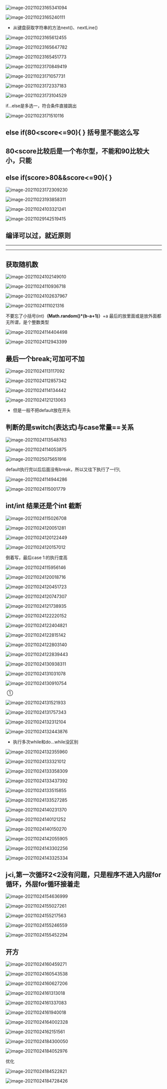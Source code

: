 



![image-20211023165341094](C:\Users\yangd\AppData\Roaming\Typora\typora-user-images\image-20211023165341094.png)

![image-20211023165240111](C:\Users\yangd\AppData\Roaming\Typora\typora-user-images\image-20211023165240111.png)

- 从键盘获取字符串的方法next()、nextLine()

![image-20211023165612455](C:\Users\yangd\AppData\Roaming\Typora\typora-user-images\image-20211023165612455.png)

![image-20211023165647782](C:\Users\yangd\AppData\Roaming\Typora\typora-user-images\image-20211023165647782.png)

![image-20211023165451773](C:\Users\yangd\AppData\Roaming\Typora\typora-user-images\image-20211023165451773.png)

  ![image-20211023170849419](C:\Users\yangd\AppData\Roaming\Typora\typora-user-images\image-20211023170849419.png)

![image-20211023171057731](C:\Users\yangd\AppData\Roaming\Typora\typora-user-images\image-20211023171057731.png)

![image-20211023172337183](C:\Users\yangd\AppData\Roaming\Typora\typora-user-images\image-20211023172337183.png)

![image-20211023173104529](C:\Users\yangd\AppData\Roaming\Typora\typora-user-images\image-20211023173104529.png)

if...else是多选一，符合条件直接跳出

![image-20211023171510116](C:\Users\yangd\AppData\Roaming\Typora\typora-user-images\image-20211023171510116.png)

## else if(80<score<=90){   } 括号里不能这么写

## 80<score比较后是一个布尔型，不能和90比较大小，只能

## else if(score>80&&score<=90){   }                                                                                                                                     

![image-20211023172309230](C:\Users\yangd\AppData\Roaming\Typora\typora-user-images\image-20211023172309230.png)

![image-20211023193858311](C:\Users\yangd\AppData\Roaming\Typora\typora-user-images\image-20211023193858311.png)

![image-20211024103321241](C:\Users\yangd\AppData\Roaming\Typora\typora-user-images\image-20211024103321241.png)

![image-20211029142519415](C:\Users\yangd\AppData\Roaming\Typora\typora-user-images\image-20211029142519415.png)


## 编译可以过，就近原则



---

---

## 获取随机数



![image-20211024102149010](C:\Users\yangd\AppData\Roaming\Typora\typora-user-images\image-20211024102149010.png)



![image-20211024110936718](C:\Users\yangd\AppData\Roaming\Typora\typora-user-images\image-20211024110936718.png)

![image-20211024102637967](C:\Users\yangd\AppData\Roaming\Typora\typora-user-images\image-20211024102637967.png)

![image-20211024111021316](C:\Users\yangd\AppData\Roaming\Typora\typora-user-images\image-20211024111021316.png)

不要忘了小括号(int)**（**Math.random()*(b-a+1)**）**+a            最后的放里面或是放外面都无所谓，是个整数类型

![image-20211024114404498](C:\Users\yangd\AppData\Roaming\Typora\typora-user-images\image-20211024114404498.png)

![image-20211024112943399](C:\Users\yangd\AppData\Roaming\Typora\typora-user-images\image-20211024112943399.png)

## 最后一个break;可加可不加

![image-20211024113117092](C:\Users\yangd\AppData\Roaming\Typora\typora-user-images\image-20211024113117092.png)

![image-20211024112857342](C:\Users\yangd\AppData\Roaming\Typora\typora-user-images\image-20211024112857342.png)

![image-20211024114134442](C:\Users\yangd\AppData\Roaming\Typora\typora-user-images\image-20211024114134442.png)

![image-20211024121213063](C:\Users\yangd\AppData\Roaming\Typora\typora-user-images\image-20211024121213063.png)

- 但是一般不把default放在开头

## 判断的是switch(表达式)与case常量==关系 



![image-20211024113548783](C:\Users\yangd\AppData\Roaming\Typora\typora-user-images\image-20211024113548783.png)

![image-20211024114053875](C:\Users\yangd\AppData\Roaming\Typora\typora-user-images\image-20211024114053875.png)

![image-20211025075651916](C:\Users\yangd\AppData\Roaming\Typora\typora-user-images\image-20211025075651916.png)

default执行完以后后面没有break，所以又往下执行了一行l,

![image-20211024114944286](C:\Users\yangd\AppData\Roaming\Typora\typora-user-images\image-20211024114944286.png)

![image-20211024115001779](C:\Users\yangd\AppData\Roaming\Typora\typora-user-images\image-20211024115001779.png)

## int/int 结果还是个int   截断

![image-20211024115026708](C:\Users\yangd\AppData\Roaming\Typora\typora-user-images\image-20211024115026708.png)

![image-20211024120051281](C:\Users\yangd\AppData\Roaming\Typora\typora-user-images\image-20211024120051281.png)

![image-20211024120122449](C:\Users\yangd\AppData\Roaming\Typora\typora-user-images\image-20211024120122449.png)

![image-20211024120157012](C:\Users\yangd\AppData\Roaming\Typora\typora-user-images\image-20211024120157012.png)

倒着写，最后case 1:的执行度高

![image-20211024115956146](C:\Users\yangd\AppData\Roaming\Typora\typora-user-images\image-20211024115956146.png)

![image-20211024120018716](C:\Users\yangd\AppData\Roaming\Typora\typora-user-images\image-20211024120018716.png)

![image-20211024120451723](C:\Users\yangd\AppData\Roaming\Typora\typora-user-images\image-20211024120451723.png)

![image-20211024120747307](C:\Users\yangd\AppData\Roaming\Typora\typora-user-images\image-20211024120747307.png)

![image-20211024121738935](C:\Users\yangd\AppData\Roaming\Typora\typora-user-images\image-20211024121738935.png)

![image-20211024122220152](C:\Users\yangd\AppData\Roaming\Typora\typora-user-images\image-20211024122220152.png)

![image-20211024122404821](C:\Users\yangd\AppData\Roaming\Typora\typora-user-images\image-20211024122404821.png)

![image-20211024122815142](C:\Users\yangd\AppData\Roaming\Typora\typora-user-images\image-20211024122815142.png)

![image-20211024122803140](C:\Users\yangd\AppData\Roaming\Typora\typora-user-images\image-20211024122803140.png)

![image-20211024122839443](C:\Users\yangd\AppData\Roaming\Typora\typora-user-images\image-20211024122839443.png)

![image-20211024130938311](C:\Users\yangd\AppData\Roaming\Typora\typora-user-images\image-20211024130938311.png)

![image-20211024131031078](C:\Users\yangd\AppData\Roaming\Typora\typora-user-images\image-20211024131031078.png)

![image-20211024130910754](C:\Users\yangd\AppData\Roaming\Typora\typora-user-images\image-20211024130910754.png)

​							①

![image-20211024131521933](C:\Users\yangd\AppData\Roaming\Typora\typora-user-images\image-20211024131521933.png)

![image-20211024131757343](C:\Users\yangd\AppData\Roaming\Typora\typora-user-images\image-20211024131757343.png)

![image-20211024132312104](C:\Users\yangd\AppData\Roaming\Typora\typora-user-images\image-20211024132312104.png)

![image-20211024132443876](C:\Users\yangd\AppData\Roaming\Typora\typora-user-images\image-20211024132443876.png)

- 执行多次while和do...while没区别

![image-20211024132355960](C:\Users\yangd\AppData\Roaming\Typora\typora-user-images\image-20211024132355960.png)

![image-20211024133321012](C:\Users\yangd\AppData\Roaming\Typora\typora-user-images\image-20211024133321012.png)

![image-20211024133358309](C:\Users\yangd\AppData\Roaming\Typora\typora-user-images\image-20211024133358309.png)

![image-20211024133437392](C:\Users\yangd\AppData\Roaming\Typora\typora-user-images\image-20211024133437392.png)

![image-20211024133515855](C:\Users\yangd\AppData\Roaming\Typora\typora-user-images\image-20211024133515855.png)

![image-20211024133527285](C:\Users\yangd\AppData\Roaming\Typora\typora-user-images\image-20211024133527285.png)

![image-20211024140231370](C:\Users\yangd\AppData\Roaming\Typora\typora-user-images\image-20211024140231370.png)

![image-20211024140121252](C:\Users\yangd\AppData\Roaming\Typora\typora-user-images\image-20211024140121252.png)

![image-20211024140150270](C:\Users\yangd\AppData\Roaming\Typora\typora-user-images\image-20211024140150270.png)

![image-20211024142055905](C:\Users\yangd\AppData\Roaming\Typora\typora-user-images\image-20211024142055905.png)

![image-20211024143302256](C:\Users\yangd\AppData\Roaming\Typora\typora-user-images\image-20211024143302256.png)

![image-20211024143325334](C:\Users\yangd\AppData\Roaming\Typora\typora-user-images\image-20211024143325334.png)

## j<i,第一次循环2<2没有问题，只是程序不进入内层for循环，外层for循环接着走



![image-20211024154636999](C:\Users\yangd\AppData\Roaming\Typora\typora-user-images\image-20211024154636999.png)

![image-20211024155027261](C:\Users\yangd\AppData\Roaming\Typora\typora-user-images\image-20211024155027261.png)

![image-20211024155217563](C:\Users\yangd\AppData\Roaming\Typora\typora-user-images\image-20211024155217563.png)

![image-20211024155246559](C:\Users\yangd\AppData\Roaming\Typora\typora-user-images\image-20211024155246559.png)

![image-20211024155452294](C:\Users\yangd\AppData\Roaming\Typora\typora-user-images\image-20211024155452294.png) 

## 开方

![image-20211024160459271](C:\Users\yangd\AppData\Roaming\Typora\typora-user-images\image-20211024160459271.png)

![image-20211024160543538](C:\Users\yangd\AppData\Roaming\Typora\typora-user-images\image-20211024160543538.png)

![image-20211024160627206](C:\Users\yangd\AppData\Roaming\Typora\typora-user-images\image-20211024160627206.png)

![image-20211024161313018](C:\Users\yangd\AppData\Roaming\Typora\typora-user-images\image-20211024161313018.png)

![image-20211024161337083](C:\Users\yangd\AppData\Roaming\Typora\typora-user-images\image-20211024161337083.png)

![image-20211024161940018](C:\Users\yangd\AppData\Roaming\Typora\typora-user-images\image-20211024161940018.png)

![image-20211024164002328](C:\Users\yangd\AppData\Roaming\Typora\typora-user-images\image-20211024164002328.png)

![image-20211024162151561](C:\Users\yangd\AppData\Roaming\Typora\typora-user-images\image-20211024162151561.png)

![image-20211024184300050](C:\Users\yangd\AppData\Roaming\Typora\typora-user-images\image-20211024184300050.png)

![image-20211024184052976](C:\Users\yangd\AppData\Roaming\Typora\typora-user-images\image-20211024184052976.png)

优化

![image-20211024184522821](C:\Users\yangd\AppData\Roaming\Typora\typora-user-images\image-20211024184522821.png)

![image-20211024184728426](C:\Users\yangd\AppData\Roaming\Typora\typora-user-images\image-20211024184728426.png)	
